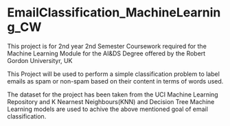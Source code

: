 # EmailClassification_MachineLearning_CW
This project is  for 2nd year 2nd Semester Coursework required for the Machine Learning Module for the AI&amp;DS Degree offered by the Robert Gordon Universityr, UK

This Project will be used to perform a simple classification problem to label emails as spam or non-spam based on their content in terms of words used.

The dataset for the project has been taken from the UCI Machine Learning Repository and K Nearnest Neighbours(KNN) and Decision Tree Machine Learning models are used to achive the above mentioned goal of email classification. 
